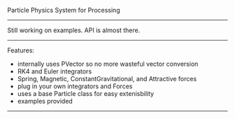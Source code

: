 Particle Physics System for Processing

<hr />

Still working on examples. API is almost there.


<hr />

Features:
<ul>
   <li>internally uses PVector so no more wasteful vector conversion</li>
   <li>RK4 and Euler integrators</li>
   <li>Spring, Magnetic, ConstantGravitational, and Attractive forces</li>
   <li>plug in your own integrators and Forces</li>
   <li>uses a base Particle class for easy extenisbility</li>
   <li>examples provided</li>
</ul>

<hr />


